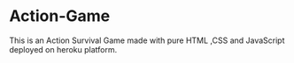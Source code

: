 # Action-Game
This is an Action Survival Game made with pure HTML ,CSS and JavaScript deployed on heroku platform.
